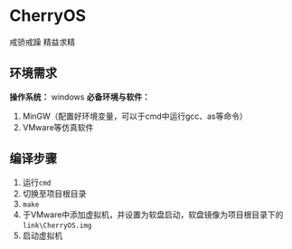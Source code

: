# CherryOS
戒骄戒躁 精益求精
## 环境需求
**操作系统：**
windows
**必备环境与软件：**
1. MinGW（配置好环境变量，可以于cmd中运行gcc、as等命令）
2. VMware等仿真软件
## 编译步骤
1. 运行`cmd`
2. 切换至项目根目录
3. `make`
4. 于VMware中添加虚拟机，并设置为软盘启动，软盘镜像为项目根目录下的`link\CherryOS.img`
5. 启动虚拟机